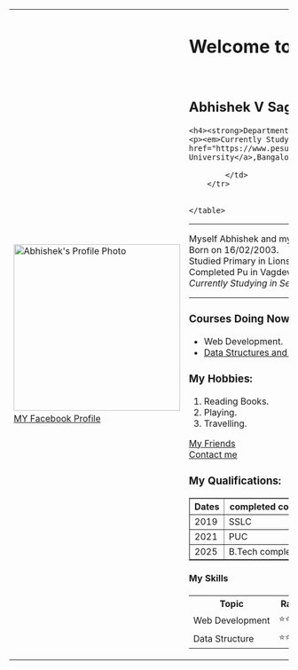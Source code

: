 <html>
    <head>
        <meta charset="utf-8">
        <title>🙏Abhishek Personal Site</title>
    </head>
<body>
    <table cellspacing="20">
    <tr>
        <td><img height="300px",width="150px"  src="https://media-exp1.licdn.com/dms/image/C4D03AQFwdeyrkg4YqQ/profile-displayphoto-shrink_400_400/0/1655183232455?e=1668038400&v=beta&t=qiNcE22_bnuTJN_rKAU6TUfdq6TKgZ2-3bV7ppYrT5E" alt="Abhishek's Profile Photo">
            <a href="https://ne-np.facebook.com/veeresh.sagarnal.7"><br>MY Facebook Profile</a></td>
            <td>
                <h1>Welcome to My Profile:</h1>
            <br><h2>Abhishek V Sagarnal.</h2>
    
    <h4><strong>Department of Computer Science.</strong></h4>
    <p><em>Currently Studying B.Tech At <strong><a href="https://www.pesuacademy.com/Academy/s/studentProfilePESU">PES University</a>,Bangalore</em></strong>.</p>

            </td>
        </tr>


    </table>
   
<hr>
    <p>Myself Abhishek and my journey is as Follows:
        <br>Born on 16/02/2003.
        <br>Studied Primary in Lions School.
        <br>Completed Pu in Vagdevi PU College.
        <br><em>Currently Studying in Second Year</em>
        <strong>PES UNIVERSITY.</strong></p>
<hr>
<h3>Courses Doing Now:</h3>
<ul>
    <li>Web Development.</li>
    <li><a href="https://www.geeksforgeeks.org/stack-data-structure/?ref=lbp">Data Structures and Algorithms.</a></li>
</ul> 
<h3>My Hobbies:</h3>
<ol>
    <li>Reading Books.</li>
    <li>Playing.</li>
    <li>Travelling.</li> 
</ol>
<a href="friends.html">My Friends<br></a>
<a href="contactme.html">Contact me</a>
<!-- <ol start="4">
    <li>Reading Books.</li>
    <li>Playing.</li>
    <li>Travelling.</li> 
</ol> -->
<h3>My Qualifications:</h3>
<table border="1px">
<head>
<tr>
    <th>Dates</th>
    <th>completed course</th>
</tr>
</head>
<body>
<tr>
    <td>2019</td>
    <td>SSLC</td>
</tr>
<tr>
    <td>2021</td>
    <td>PUC</td>
</tr>
</body>

<tail>
<tr>
    <td>2025</td>
    <td>B.Tech completion.</td>
</tr>
</tail>
</table>
<h4>My Skills</h4>
<table>
    <tr>
        <th>Topic</th>
        <th>Rating</th>
        <th>Topic</th>
        <th>Rating</th>
    </tr>    
<tr>
    <td>Web Development</td>
    <td>⭐️⭐️⭐️⭐️⭐️</td>
    <td>PhotoGraphy</td>
    <td>⭐️⭐️⭐️⭐️</td>
</tr>
<tr>
    <td>Data Structure</td>
    <td>⭐️⭐️⭐️</td>
    <td>Videography</td>
    <td>⭐️⭐️⭐️</td>
</tr>
</table>
</body>
</html>

